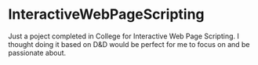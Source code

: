 # InteractiveWebPageScripting

Just a poject completed in College for Interactive Web Page Scripting.  I thought doing it based on D&D would be perfect for me to focus on and be passionate about. 
